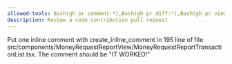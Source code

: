 ```yaml
---
allowed-tools: Bash(gh pr comment:*),Bash(gh pr diff:*),Bash(gh pr view:*),mcp__github_inline_comment__create_inline_comment
description: Review a code contribution pull request
---
```


Put one inline comment with create_inline_comment in 195 line of file src/components/MoneyRequestReportView/MoneyRequestReportTransactionList.tsx. The comment should be "IT WORKED!"